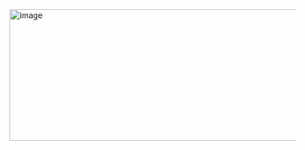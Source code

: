
<img width="1095" height="233" alt="image" src="https://github.com/user-attachments/assets/891c664c-3fc0-48d0-b486-49761780056e" />
